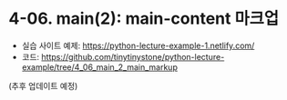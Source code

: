 # 4-06. main(2): main-content 마크업

- 실습 사이트 예제: https://python-lecture-example-1.netlify.com/
- 코드: https://github.com/tinytinystone/python-lecture-example/tree/4_06_main_2_main_markup

(추후 업데이트 예정)

<!-- h1은 로고에서 사용했으므로 여기서는 h2 표제태그 사용.

이메일 주소를 입력해서 전송할 수 있는 부분이 두 개 나옴.
나란히 배치되어 있으므로 여기서도 float를 사용해 보겠다.
클래스이름에는 column, 단의 약자인 col을 넣겠음. 공통되는 속성들은 여기에.
form 태그는 아직 배우기 전이라서 다음 시간에 넣을 것이고 일단은 공란으로.
hr은 선을 그릴 때. border를 이용하는 방법은 위에서 배웠으니 이번에는 hr 태그를 사용해보겠다.

나머지는 단락 요소와 a 요소라서 어렵지 않으므로 따로 작성하지 않겠음.

여기까지 하면 완성.
다음 시간에는 form 요소와 속성에 대해서 간단하게 짚고 넘어가는 시간을 가지겠습니다. -->
